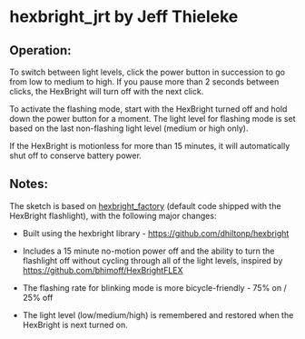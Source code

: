 hexbright_jrt by Jeff Thieleke
==============================

Operation: 
----------
To switch between light levels, click the power button in succession to go from
low to medium to high.  If you pause more than 2 seconds between clicks, the 
HexBright will turn off with the next click.

To activate the flashing mode, start with the HexBright turned off and hold down
the power button for a moment.  The light level for flashing mode is set based on
the last non-flashing light level (medium or high only).

If the HexBright is motionless for more than 15 minutes, it will automatically shut
off to conserve battery power.



Notes:
------

The sketch is based on [hexbright_factory](https://github.com/hexbright/samples/blob/master/hexbright_factory.ino) (default code shipped with the HexBright
flashlight), with the following major changes:

* Built using the hexbright library - <https://github.com/dhiltonp/hexbright>

* Includes a 15 minute no-motion power off and the ability to turn the flashlight
  off without cycling through all of the light levels, inspired by 
  <https://github.com/bhimoff/HexBrightFLEX>

* The flashing rate for blinking mode is more bicycle-friendly - 75% on / 25% off

* The light level (low/medium/high) is remembered and restored when the HexBright
  is next turned on.
